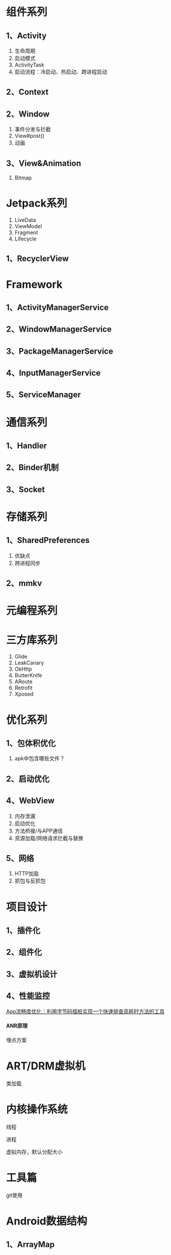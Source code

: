 # 组件系列

## 1、Activity

1. 生命周期
2. 启动模式
3. ActivityTask
4. 启动流程：冷启动、热启动、跨进程启动

## 2、Context

## 2、Window

1. 事件分发与拦截
2. View#post()
3. 动画

## 3、View&Animation

1. Bitmap

# Jetpack系列

1. LiveData
2. ViewModel
3. Fragment
4. Lifecycle

## 1、RecyclerView

# Framework

## 1、ActivityManagerService

## 2、WindowManagerService

## 3、PackageManagerService

## 4、InputManagerService

## 5、ServiceManager

# 通信系列

## 1、Handler

## 2、Binder机制

## 3、Socket

# 存储系列

##  1、SharedPreferences

1. 优缺点
2. 跨进程同步

## 2、mmkv

# 元编程系列

# 三方库系列

1. Glide
2. LeakCanary
3. OkHttp
4. ButterKnife
5. ARoute
6. Retrofit
7. Xposed

## 

# 优化系列

## 1、包体积优化

1. apk中包含哪些文件？

## 2、启动优化

## 4、WebView

1. 内存泄漏
2. 启动优化
3. 方法桥接/与APP通信
4. 资源加载/网络请求拦截与替换

## 5、网络

1. HTTP加盐
2. 抓包与反抓包

# 项目设计

## 1、插件化

## 2、组件化

## 3、虚拟机设计

## 4、性能监控

[App流畅度优化：利用字节码插桩实现一个快速排查高耗时方法的工具](https://juejin.cn/post/6844903975142047758)

#### ANR原理

埋点方案

## 

# ART/DRM虚拟机

类加载

# 内核操作系统

线程

进程

虚拟内存，默认分配大小

# 工具篇

git使用

# Android数据结构

## 1、ArrayMap